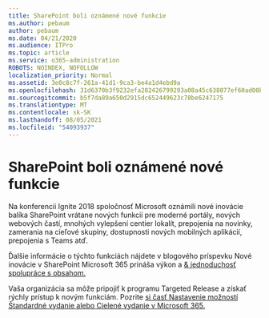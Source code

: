```yaml
---
title: SharePoint boli oznámené nové funkcie
ms.author: pebaum
author: pebaum
ms.date: 04/21/2020
ms.audience: ITPro
ms.topic: article
ms.service: o365-administration
ROBOTS: NOINDEX, NOFOLLOW
localization_priority: Normal
ms.assetid: 3e0c8c7f-261a-41d1-9ca3-be4a1d4ebd9a
ms.openlocfilehash: 31d6370b3f9232efa282426799293a08a45c638077ef60ad00bd11140e4c3d1e
ms.sourcegitcommit: b5f7da89a650d2915dc652449623c78be6247175
ms.translationtype: MT
ms.contentlocale: sk-SK
ms.lasthandoff: 08/05/2021
ms.locfileid: "54093937"
---
```

# <a name="sharepoint-new-features-announced"></a>SharePoint boli oznámené nové funkcie

Na konferencii Ignite 2018 spoločnosť Microsoft oznámili nové inovácie balíka SharePoint vrátane nových funkcií pre moderné portály, nových webových častí, mnohých vylepšení centier lokalít, prepojenia na novinky, zamerania na cieľové skupiny, dostupnosti nových mobilných aplikácií, prepojenia s Teams atď.
  
Ďalšie informácie o týchto funkciách nájdete v blogového príspevku Nové inovácie v SharePoint Microsoft 365 prináša výkon a [ &amp; jednoduchosť spolupráce s obsahom.](https://go.microsoft.com/fwlink/?linkid=2026502)
  
Vaša organizácia sa môže pripojiť k programu Targeted Release a získať rýchly prístup k novým funkciám. Pozrite [si časť Nastavenie možností Štandardné vydanie alebo Cielené vydanie v Microsoft 365.](https://docs.microsoft.com/microsoft-365/admin/manage/release-options-in-office-365)
